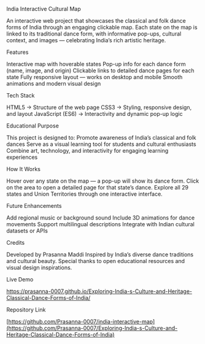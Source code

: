 India Interactive Cultural Map

 An interactive web project that showcases the classical and folk dance forms of India through an engaging clickable map.
 Each state on the map is linked to its traditional dance form, with informative pop-ups, cultural context, and images — celebrating India’s rich artistic heritage.

Features

 Interactive map with hoverable states
 Pop-up info for each dance form (name, image, and origin)
 Clickable links to detailed dance pages for each state
 Fully responsive layout — works on desktop and mobile
 Smooth animations and modern visual design

Tech Stack

 HTML5 → Structure of the web page
 CSS3 → Styling, responsive design, and layout
 JavaScript (ES6) → Interactivity and dynamic pop-up logic

Educational Purpose

 This project is designed to:
 Promote awareness of India’s classical and folk dances
 Serve as a visual learning tool for students and cultural enthusiasts
 Combine art, technology, and interactivity for engaging learning experiences


How It Works

 Hover over any state on the map — a pop-up will show its dance form.
 Click on the area to open a detailed page for that state’s dance.
 Explore all 29 states and Union Territories through one interactive interface.

Future Enhancements

 Add regional music or background sound
 Include 3D animations for dance movements
 Support multilingual descriptions
 Integrate with Indian cultural datasets or APIs

Credits

 Developed by Prasanna Maddi 
 Inspired by India’s diverse dance traditions and cultural beauty.
 Special thanks to open educational resources and visual design inspirations.

Live Demo

 https://prasanna-0007.github.io/Exploring-India-s-Culture-and-Heritage-Classical-Dance-Forms-of-India/

Repository Link

[https://github.com/Prasanna-0007/india-interactive-map](https://github.com/Prasanna-0007/Exploring-India-s-Culture-and-Heritage-Classical-Dance-Forms-of-India)
